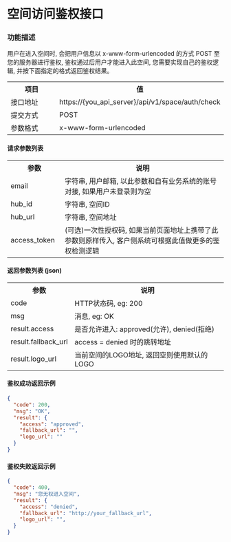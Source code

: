# 空间访问鉴权接口

### 功能描述

用户在进入空间时, 会把用户信息以 x-www-form-urlencoded 的方式 POST 至您的服务器进行鉴权, 鉴权通过后用户才能进入此空间, 您需要实现自己的鉴权逻辑, 并按下面指定的格式返回鉴权结果。

<table width="100%">
    <tr>
      <th width="25%">项目</th>
      <th>值</th>
    </tr>
    <tr>
      <td>接口地址</td>
      <td>https://{you_api_server}/api/v1/space/auth/check</td>
    </tr>
    <tr>
      <td>提交方式</td>
      <td>POST</td>
    </tr>
    <tr>
      <td>参数格式</td>
      <td>x-www-form-urlencoded</td>
    </tr>
</table>

#### 请求参数列表

<table width="100%">
    <tr>
      <th width="25%">参数</th>
      <th>说明</th>
    </tr>
    <tr>
      <td>email</td>
      <td>字符串, 用户邮箱, 以此参数和自有业务系统的账号对接, 如果用户未登录则为空</td>
    </tr>
    <tr>
      <td>hub_id</td>
      <td>字符串, 空间ID</td>
    </tr>
    <tr>
      <td>hub_url</td>
      <td>字符串, 空间地址</td>
    </tr>
    <tr>
      <td>access_token</td>
      <td>(可选)一次性授权码, 如果当前页面地址上携带了此参数则原样传入, 客户侧系统可根据此值做更多的鉴权检测逻辑</td>
    </tr>
</table>

#### 返回参数列表 (json)

<table width="100%">
    <tr>
      <th width="25%">参数</th>
      <th>说明</th>
    </tr>
    <tr>
      <td>code</td>
      <td>HTTP状态码, eg: 200</td>
    </tr>
    <tr>
      <td>msg</td>
      <td>消息, eg: OK</td>
    </tr>
    <tr>
      <td>result.access</td>
      <td>是否允许进入: approved(允许), denied(拒绝)</td>
    </tr>
    <tr>
      <td>result.fallback_url</td>
      <td>access = denied 时的跳转地址</td>
    </tr>
    <tr>
      <td>result.logo_url</td>
      <td>当前空间的LOGO地址, 返回空则使用默认的LOGO</td>
    </tr>
</table>

#### 鉴权成功返回示例

```json
{
  "code": 200,
  "msg": "OK",
  "result": {
    "access": "approved",
    "fallback_url": "",
    "logo_url": ""
  }
}
```

#### 鉴权失败返回示例

```json
{
  "code": 400,
  "msg": "您无权进入空间",
  "result": {
    "access": "denied",
    "fallback_url": "http://your_fallback_url",
    "logo_url": "",
  }
}
```
